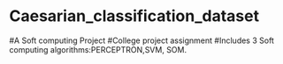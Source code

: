 # Caesarian_classification_dataset
#A Soft computing Project
#College project assignment
#Includes 3 Soft computing algorithms:PERCEPTRON,SVM, SOM.
